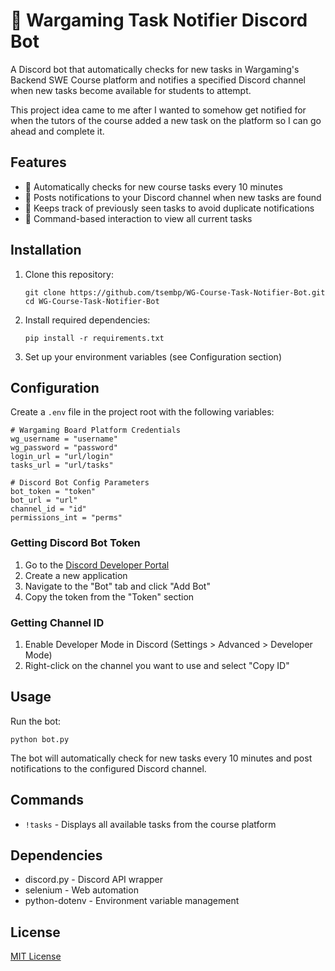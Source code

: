 # 🤖 Wargaming Task Notifier Discord Bot

A Discord bot that automatically checks for new tasks in Wargaming's Backend SWE Course platform and notifies a specified Discord channel when new tasks become available for students to attempt.

This project idea came to me after I wanted to somehow get notified for when the tutors of the course added a new task on the platform so I can go ahead and complete it.

## Features

- 🔄 Automatically checks for new course tasks every 10 minutes
- 🔔 Posts notifications to your Discord channel when new tasks are found
- 💾 Keeps track of previously seen tasks to avoid duplicate notifications
- 🤖 Command-based interaction to view all current tasks

## Installation

1. Clone this repository:
   ```
   git clone https://github.com/tsembp/WG-Course-Task-Notifier-Bot.git
   cd WG-Course-Task-Notifier-Bot
   ```

2. Install required dependencies:
   ```
   pip install -r requirements.txt
   ```

3. Set up your environment variables (see Configuration section)

## Configuration

Create a `.env` file in the project root with the following variables:

```
# Wargaming Board Platform Credentials
wg_username = "username"
wg_password = "password"
login_url = "url/login"
tasks_url = "url/tasks"

# Discord Bot Config Parameters
bot_token = "token"
bot_url = "url"
channel_id = "id"
permissions_int = "perms"
```

### Getting Discord Bot Token

1. Go to the [Discord Developer Portal](https://discord.com/developers/applications)
2. Create a new application
3. Navigate to the "Bot" tab and click "Add Bot"
4. Copy the token from the "Token" section

### Getting Channel ID

1. Enable Developer Mode in Discord (Settings > Advanced > Developer Mode)
2. Right-click on the channel you want to use and select "Copy ID"

## Usage

Run the bot:

```
python bot.py
```

The bot will automatically check for new tasks every 10 minutes and post notifications to the configured Discord channel.

## Commands

- `!tasks` - Displays all available tasks from the course platform

## Dependencies

- discord.py - Discord API wrapper
- selenium - Web automation
- python-dotenv - Environment variable management

## License

[MIT License](LICENSE)